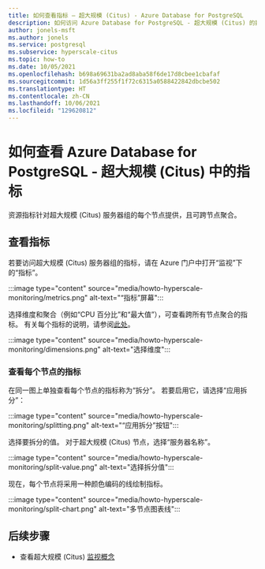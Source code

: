 ```yaml
---
title: 如何查看指标 – 超大规模 (Citus) - Azure Database for PostgreSQL
description: 如何访问 Azure Database for PostgreSQL - 超大规模 (Citus) 的数据库指标
author: jonels-msft
ms.author: jonels
ms.service: postgresql
ms.subservice: hyperscale-citus
ms.topic: how-to
ms.date: 10/05/2021
ms.openlocfilehash: b698a69631ba2ad8aba58f6de17d8cbee1cbafaf
ms.sourcegitcommit: 1d56a3ff255f1f72c6315a0588422842dbcbe502
ms.translationtype: HT
ms.contentlocale: zh-CN
ms.lasthandoff: 10/06/2021
ms.locfileid: "129620812"
---
```

# <a name="how-to-view-metrics-in-azure-database-for-postgresql---hyperscale-citus"></a>如何查看 Azure Database for PostgreSQL - 超大规模 (Citus) 中的指标

资源指标针对超大规模 (Citus) 服务器组的每个节点提供，且可跨节点聚合。

## <a name="view-metrics"></a>查看指标

若要访问超大规模 (Citus) 服务器组的指标，请在 Azure 门户中打开“监视”下的“指标”。

:::image type="content" source="media/howto-hyperscale-monitoring/metrics.png" alt-text="“指标”屏幕":::

选择维度和聚合（例如“CPU 百分比”和“最大值”），可查看跨所有节点聚合的指标。 有关每个指标的说明，请参阅[此处](concepts-hyperscale-monitoring.md#list-of-metrics)。

:::image type="content" source="media/howto-hyperscale-monitoring/dimensions.png" alt-text="选择维度":::

### <a name="view-metrics-per-node"></a>查看每个节点的指标

在同一图上单独查看每个节点的指标称为“拆分”。
若要启用它，请选择“应用拆分”：

:::image type="content" source="media/howto-hyperscale-monitoring/splitting.png" alt-text="“应用拆分”按钮":::

选择要拆分的值。 对于超大规模 (Citus) 节点，选择“服务器名称”。

:::image type="content" source="media/howto-hyperscale-monitoring/split-value.png" alt-text="选择拆分值":::

现在，每个节点将采用一种颜色编码的线绘制指标。

:::image type="content" source="media/howto-hyperscale-monitoring/split-chart.png" alt-text="多节点图表线":::

## <a name="next-steps"></a>后续步骤

* 查看超大规模 (Citus) [监视概念](concepts-hyperscale-monitoring.md)
